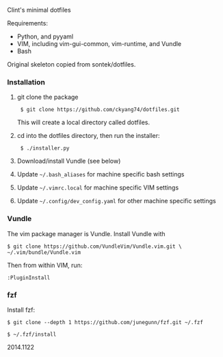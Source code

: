 Clint's minimal dotfiles

Requirements:

- Python, and pyyaml
- VIM, including vim-gui-common, vim-runtime, and Vundle
- Bash

Original skeleton copied from sontek/dotfiles.



### Installation

1. git clone the package

        $ git clone https://github.com/ckyang74/dotfiles.git


   This will create a local directory called dotfiles.

2. cd into the dotfiles directory, then run the installer:

        $ ./installer.py

3. Download/install Vundle (see below)
4. Update `~/.bash_aliases` for machine specific bash settings
5. Update `~/.vimrc.local` for machine specific VIM settings
6. Update `~/.config/dev_config.yaml` for other machine specific settings



### Vundle

The vim package manager is Vundle. Install Vundle with

    $ git clone https://github.com/VundleVim/Vundle.vim.git \
    ~/.vim/bundle/Vundle.vim

Then from within VIM, run:

    :PluginInstall



### fzf

Install fzf:

    $ git clone --depth 1 https://github.com/junegunn/fzf.git ~/.fzf

    $ ~/.fzf/install


2014.1122
